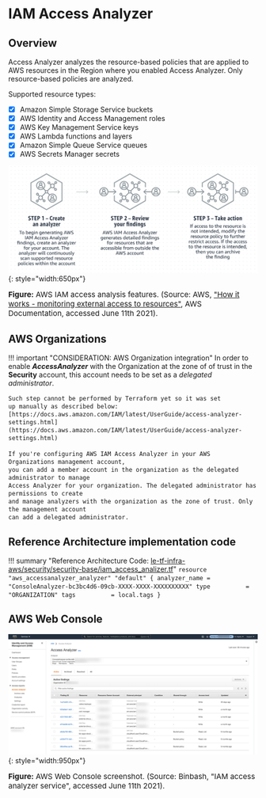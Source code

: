 # IAM Access Analyzer

## Overview
Access Analyzer analyzes the resource-based policies that are applied to AWS resources in the 
Region where you enabled Access Analyzer. Only resource-based policies are analyzed. 

Supported resource types:

- [x] Amazon Simple Storage Service buckets
- [x] AWS Identity and Access Management roles
- [x] AWS Key Management Service keys
- [x] AWS Lambda functions and layers
- [x] Amazon Simple Queue Service queues
- [x] AWS Secrets Manager secrets

![leverage-vpn](../../../assets/images/diagrams/aws-iam-access-analyzer.png "Leverage"){: style="width:650px"}
<figcaption style="font-size:15px">
<b>Figure:</b> AWS IAM access analysis features.
(Source: AWS, 
<a href="https://aws.amazon.com/iam/features/analyze-access/">
"How it works - monitoring external access to resources"</a>,
AWS Documentation, accessed June 11th 2021).
</figcaption>

## AWS Organizations
!!! important "CONSIDERATION: AWS Organization integration"
    In order to enable ***AccessAnalyzer*** with the Organization at the zone of
    of trust in the **Security** account, this account needs to be set as a *delegated
    administrator*. 

    Such step cannot be performed by Terraform yet so it was set
    up manually as described below:
    [https://docs.aws.amazon.com/IAM/latest/UserGuide/access-analyzer-settings.html](https://docs.aws.amazon.com/IAM/latest/UserGuide/access-analyzer-settings.html)
    
    If you're configuring AWS IAM Access Analyzer in your AWS Organizations management account, 
    you can add a member account in the organization as the delegated administrator to manage 
    Access Analyzer for your organization. The delegated administrator has permissions to create 
    and manage analyzers with the organization as the zone of trust. Only the management account 
    can add a delegated administrator.

## Reference Architecture implementation code
!!! summary "Reference Architecture Code: [le-tf-infra-aws/security/security-base/iam_access_analizer.tf](https://github.com/binbashar/le-tf-infra-aws/blob/03b282c483eb65eab05912adc98744415e83aa00/security/security-base/iam_access_analizer.tf)"
    <!-- TODO: Update -->
    ```
    resource "aws_accessanalyzer_analyzer" "default" {
        analyzer_name = "ConsoleAnalyzer-bc3bc4d6-09cb-XXXX-XXXX-XXXXXXXXXX"
        type          = "ORGANIZATION"
        tags          = local.tags
    }
    ```

## AWS Web Console 
![leverage-security-iam](../../../assets/images/screenshots/aws-iam-access-analyzer.png "Leverage"){: style="width:950px"}
<figcaption style="font-size:15px">
<b>Figure:</b> AWS Web Console screenshot.
(Source: Binbash, "IAM access analyzer service", accessed June 11th 2021).
</figcaption>
